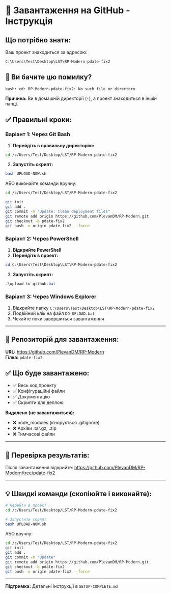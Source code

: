 # 🚀 Завантаження на GitHub - Інструкція

## Що потрібно знати:

Ваш проект знаходиться за адресою:
```
C:\Users\Test\Desktop\LST\RP-Modern-pdate-fix2
```

## 📍 Ви бачите цю помилку?
```
bash: cd: RP-Modern-pdate-fix2: No such file or directory
```

**Причина:** Ви в домашній директорії (`~`), а проект знаходиться в іншій папці.

## ✅ Правильні кроки:

### Варіант 1: Через Git Bash

1. **Перейдіть в правильну директорію:**
```bash
cd /c/Users/Test/Desktop/LST/RP-Modern-pdate-fix2
```

2. **Запустіть скрипт:**
```bash
bash UPLOAD-NOW.sh
```

АБО виконайте команди вручну:
```bash
cd /c/Users/Test/Desktop/LST/RP-Modern-pdate-fix2

git init
git add .
git commit -m "Update: Clean deployment files"
git remote add origin https://github.com/PlevanDM/RP-Modern.git
git checkout -b pdate-fix2
git push -u origin pdate-fix2 --force
```

### Варіант 2: Через PowerShell

1. **Відкрийте PowerShell**
2. **Перейдіть в проект:**
```powershell
cd C:\Users\Test\Desktop\LST\RP-Modern-pdate-fix2
```

3. **Запустіть скрипт:**
```powershell
.\upload-to-github.bat
```

### Варіант 3: Через Windows Explorer

1. Відкрийте папку `C:\Users\Test\Desktop\LST\RP-Modern-pdate-fix2`
2. Подвійний клік на файл `DO-UPLOAD.bat`
3. Чекайте поки завершиться завантаження

---

## 🎯 Репозиторій для завантаження:

**URL:** https://github.com/PlevanDM/RP-Modern  
**Гілка:** `pdate-fix2`

## ✅ Що буде завантажено:

- ✅ Весь код проекту
- ✅ Конфігураційні файли
- ✅ Документацію
- ✅ Скрипти для деплою

**Видалено (не завантажиться):**
- ❌ node_modules (ігнорується .gitignore)
- ❌ Архіви .tar.gz, .zip
- ❌ Тимчасові файли

---

## 🔗 Перевірка результатів:

Після завантаження відкрийте:
https://github.com/PlevanDM/RP-Modern/tree/pdate-fix2

---

## 💡 Швидкі команди (скопіюйте і виконайте):

```bash
# Перейти в проект
cd /c/Users/Test/Desktop/LST/RP-Modern-pdate-fix2

# Запустити скрипт
bash UPLOAD-NOW.sh
```

АБО вручну:
```bash
cd /c/Users/Test/Desktop/LST/RP-Modern-pdate-fix2
git init
git add .
git commit -m "Update"
git remote add origin https://github.com/PlevanDM/RP-Modern.git
git checkout -b pdate-fix2
git push -u origin pdate-fix2 --force
```

---

**Підтримка:** Детальні інструкції в `SETUP-COMPLETE.md`

